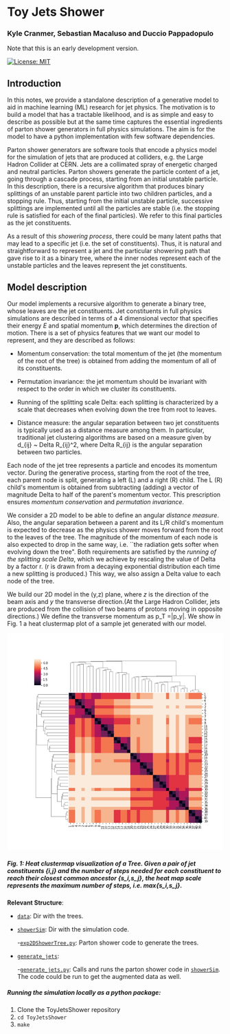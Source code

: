 # Toy Jets Shower

### **Kyle Cranmer, Sebastian Macaluso and Duccio Pappadopulo**

Note that this is an early development version. 

[![License: MIT](https://img.shields.io/badge/License-MIT-yellow.svg)](https://opensource.org/licenses/MIT) 

## Introduction

In this notes, we provide a standalone description of a generative model to aid in machine learning (ML) research for jet physics. The motivation is to build a model that has a tractable likelihood, and is as simple and easy to describe as possible but at the same time captures the essential ingredients of parton shower generators in full physics simulations.  The aim is for the model to have a python implementation with few software dependencies.

Parton shower generators are software tools that encode a physics model for the simulation of jets that are produced at colliders, e.g. the Large Hadron Collider at CERN.
Jets are a collimated spray of energetic charged and neutral particles. Parton showers generate the particle content of a jet, going through a cascade process, starting from an initial unstable particle. In this description, there is a recursive algorithm that produces binary splittings of an unstable parent particle into two children particles, and a stopping rule. Thus, starting from the initial unstable particle, successive splittings are implemented until all the particles are stable (i.e. the stopping rule is satisfied for each of the final particles). We refer to this final particles as the jet constituents.

As a result of this *showering process*, there could be many latent paths that may lead to a specific jet (i.e. the set of constituents). Thus, it is natural and straightforward to represent a jet and the particular showering path that gave rise to it as a binary tree, where the inner nodes represent each of the unstable particles and the leaves represent the jet constituents. 


## Model description

Our model implements a recursive algorithm to generate a binary tree, whose leaves are the jet constituents. Jet constituents in full physics simulations are described in terms of a 4 dimensional vector that specifies their energy *E* and spatial momentum **p**, which determines the direction of motion. 
There is a set of physics features that we want our model to represent, and they are described as follows:

- Momentum conservation: the total momentum of the jet (the momentum of the root of the tree) is obtained from adding the momentum of all of its constituents.

- Permutation invariance: the jet momentum should be invariant with respect to the order in which we cluster its constituents.

- Running of the splitting scale Delta: each splitting is characterized by a scale that decreases when evolving down the tree from root to leaves.

- Distance measure: the angular separation between two jet constituents is typically used as a distance measure among them. In particular, traditional jet clustering algorithms are based on a measure given by d_{ij} ~  Delta R_{ij}^2, where Delta R_{ij} is the angular separation between two particles.

Each node of the jet tree represents a particle and encodes its momentum vector. During the generative process, starting from the root of the tree, each parent node is split, generating a left (L) and a right (R) child. The L (R) child's momentum is obtained from subtracting (adding) a vector of magnitude Delta to half of the parent's momentum vector. This prescription ensures *momentum conservation* and *permutation invariance*.

We consider a 2D model to be able to define an angular *distance measure*. Also, the angular separation between a parent and its L/R child's momentum is expected to decrease as the physics shower moves forward from the root to the leaves of the tree. The magnitude of the momentum of each node is also expected to drop in the same way, i.e. ``the radiation gets softer when evolving down the tree".
Both requirements are satisfied by the *running of the splitting scale Delta*, which we achieve by rescaling the value of Delta by a factor r. (r is drawn from a decaying exponential distribution each time a new splitting is produced.) This way, we also assign a Delta value to each node of the tree. 


We build our 2D model in the (y,z) plane, where *z* is the direction of the beam axis and *y* the transverse direction.(At the Large Hadron Collider, jets are produced from the collision of two beams of protons moving in opposite directions.)
We define the transverse momentum as p_T =|p_y|. We show in Fig. 1 a heat clustermap plot of a sample jet generated with our model.


![Fig.1](notes/plots/figTruthTruth_singlepath_jet2.jpg)

##### Fig. 1: Heat clustermap visualization of a Tree. Given a pair of jet constituents {i,j\} and the number of steps needed for each constituent to reach their closest common ancestor {s_i,s_j}, the heat map scale represents the maximum number of steps, i.e. max{s_i,s_j}.


**Relevant Structure**:

- [`data`](data/): Dir with the trees.

<!--- [`analysis`](analysis): -->
<!---->
<!--    -[`likelihood.py`](showerSim/likelihood.py): Calculate the log likelihood of a splitting node and of (a branch of) a tree. There are examples on how to run it at the end of the script.-->

- [`showerSim`](showerSim/): Dir with the simulation code.

    -[`exp2DShowerTree.py`](showerSim/exp2DShowerTree.py): Parton shower code to generate the trees. 

- [`generate_jets`](scripts/generate_jets/):

    -[`generate_jets.py`](scripts/generate_jets/generate_jets.py): Calls and runs the parton shower code in [`showerSim`](showerSim/). The code could be run to get the augmented data as well.

<!---[`run2DShower.py`](showerSim/run2DShower.py): Run the parton shower code in [`showerSim`](showerSim/).-->
    
<!--- [`visualized-recursion_2D.ipynb`](visualized-recursion_2D.ipynb): Jet trees visualization.-->



##### **Running the simulation locally as a python package:**


1. Clone the ToyJetsShower repository
2. `cd ToyJetsShower`
3. `make`











